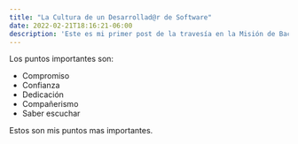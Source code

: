 ```yaml
---
title: "La Cultura de un Desarrollad@r de Software"
date: 2022-02-21T18:16:21-06:00
description: 'Este es mi primer post de la travesía en la Misión de Backend con Node JS de Launch X.'
---
```


Los puntos importantes son:
- Compromiso
- Confianza
- Dedicación
- Compañerismo
- Saber escuchar

Estos son mis puntos mas importantes.
